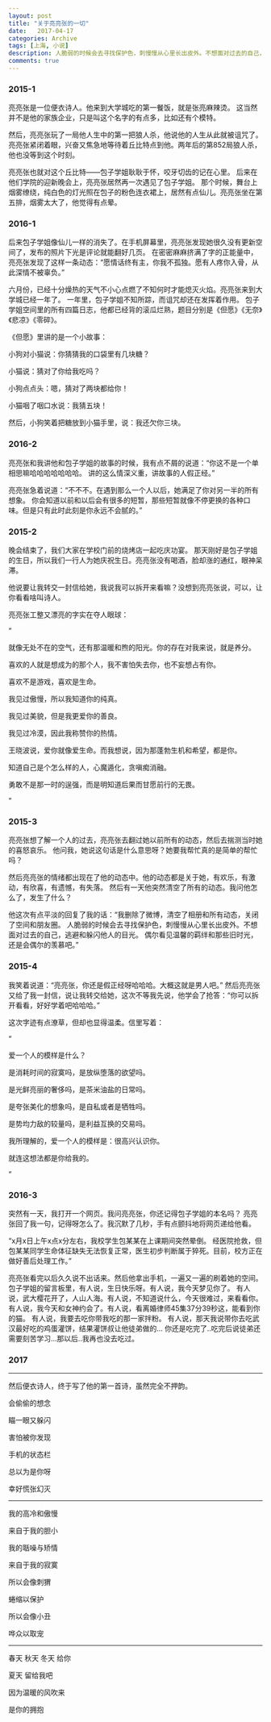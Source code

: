 ```yaml
---
layout: post
title: "关于亮亮张的一切"
date:   2017-04-17
categories: Archive
tags: [上海, 小说]
description: 人脆弱的时候会去寻找保护色，刺慢慢从心里长出皮外。不想面对过去的自己，逃避和躲闪他人的目光。
comments: true
---
```




### 2015-1
       
        
             
亮亮张是一位便衣诗人。他来到大学城吃的第一餐饭，就是张亮麻辣烫。
        这当然并不是他的家族企业，只是叫这个名字的有点多，比如还有个模特。

然后，亮亮张玩了一局他人生中的第一把狼人杀，他说他的人生从此就被诅咒了。
        亮亮张紧闭着眼，兴奋又焦急地等待着丘比特点到他。两年后的第852局狼人杀，他也没等到这个时刻。

亮亮张也就对这个丘比特——包子学姐耿耿于怀，咬牙切齿的记在心里。
        后来在他们学院的迎新晚会上，亮亮张居然再一次遇见了包子学姐。
        那个时候，舞台上烟雾缭绕，纯白色的灯光照在包子的粉色连衣裙上，居然有点仙儿。亮亮张坐在第五排，烟雾太大了，他觉得有点晕。



### 2016-1



后来包子学姐像仙儿一样的消失了。在手机屏幕里，亮亮张发现她很久没有更新空间了，发布的照片下光是评论就能翻好几页。
        在密密麻麻挤满了字的正能量中，亮亮张发现了这样一条动态：“愿情话终有主，你我不孤独。愿有人疼你入骨，从此深情不被辜负。”

六月份，已经十分燥热的天气不小心点燃了不知何时才能熄灭火焰。亮亮张来到大学城已经一年了。
        一年里，包子学姐不知所踪，而诅咒却还在发挥着作用。
        包子学姐空间里的所有四篇日志，他都已经背的滚瓜烂熟，题目分别是《但愿》《无奈》《悲凉》《零碎》。

 《但愿》里讲的是一个小故事：

小狗对小猫说：你猜猜我的口袋里有几块糖？ 

小猫说：猜对了你给我吃吗？

小狗点点头：嗯，猜对了两块都给你！

 小猫咽了咽口水说：我猜五块！

  然后，小狗笑着把糖放到小猫手里，说：我还欠你三块。



### 2016-2



亮亮张和我讲他和包子学姐的故事的时候，我有点不屑的说道：“你这不是一个单相思嘛哈哈哈哈哈哈哈。
      讲的这么情深义重，讲故事的人假正经。”

亮亮张急着说道：“不不不。在遇到那么一个人以后，她满足了你对另一半的所有想象。
        你会知道以前和以后会有很多的短暂，那些短暂就像不停更换的各种口味。但是只有此时此刻是你永远不会腻的。”



### 2015-2



晚会结束了，我们大家在学校门前的烧烤店一起吃庆功宴。
        那天刚好是包子学姐的生日，所以我们一行人为她庆祝生日。亮亮张没有喝酒，脸却涨的通红，眼神呆滞。

他说要让我转交一封信给她，我说我可以拆开来看嘛？没想到亮亮张说，可以，让你看看啥叫诗人。

亮亮张工整又漂亮的字实在夺人眼球：

 ”

 就像无处不在的空气，还有那温暖和煦的阳光。你的存在对我来说，就是养分。

 喜欢的人就是想成为的那个人，我不害怕失去你，也不妄想占有你。

 喜欢不是游戏，喜欢是生命。

 我见过傲慢，所以我知道你的纯真。

 我见过美貌，但是我更爱你的善良。

  我见过冷漠，因此我称赞你的热情。

   王晓波说，爱你就像爱生命。而我想说，因为那蓬勃生机和希望，都是你。

   知道自己是个怎么样的人，心魔遁化，贪嗔痴消融。

   勇敢不是那一时的逞强，而是明知道后果而甘愿前行的无畏。

   ”



### 2015-3



亮亮张想了解一个人的过去，亮亮张去翻过她以前所有的动态，然后去揣测当时她的喜怒哀乐。
        他问我，她说这句话是什么意思呀？她要我帮忙真的是简单的帮忙吗？

然后亮亮张的情绪都出现在了他的动态中。他的动态都是关于她，有欢乐，有激动，有欣喜，有遗憾，有失落。
        然后有一天他突然清空了所有的动态。我问他怎么了，发生了什么？

他这次有点平淡的回复了我的话：“我删除了微博，清空了相册和所有动态，关闭了空间和朋友圈。
        人脆弱的时候会去寻找保护色，刺慢慢从心里长出皮外。不想面对过去的自己，逃避和躲闪他人的目光。
        偶尔看见温馨的羁绊和那些旧时光，还是会偶尔的羡慕吧。”



### 2015-4



  我笑着说道：“亮亮张，你还是假正经呀哈哈哈。大概这就是男人吧。”
        然后亮亮张又给了我一封信，说让我转交给她，这次不等我先说，他学会了抢答：“你可以拆开看看，好好学着吧哈哈哈。”

这次字迹有点潦草，但却也显得温柔。信里写着：

   “

  爱一个人的模样是什么？

是消耗时间的寂寞吗，是放纵堕落的欲望吗。

  是光鲜亮丽的奢侈吗，是茶米油盐的日常吗。

   是夸张美化的想象吗，是自私或者是牺牲吗。

   是势均力敌的较量吗，是利益互换的交易吗。

  我所理解的，爱一个人的模样是：很高兴认识你。

  就连这想法都是你给我的。

  ”

### 2016-3



突然有一天，我打开一个网页。我问亮亮张，你还记得包子学姐的本名吗？
        亮亮张回了我一句，记得呀怎么了。我沉默了几秒，手有点颤抖地将网页递给他看。

  “x月x日上午x点x分左右，我校学生包某某在上课期间突然晕倒。
        经医院抢救，但包某某同学生命体征缺失无法恢复正常，医生初步判断属于猝死。目前，校方正在做好善后处理工作。”

  亮亮张看完以后久久说不出话来。然后他拿出手机，一遍又一遍的刷着她的空间。
        包子学姐的留言板里，有人说，生日快乐呀。有人说，我今天梦见你了。
        有人说，武大樱花开了，人山人海。有人说，不知道说什么，今天很难过，来看看你。
        有人说，我今天和女神约会了。有人说，看离婚律师45集37分39秒这，能看到你的猫。
        有人说，我要去吃你带我吃的那一家拌粉。
        有人说，那天我说带你去吃武汉最好吃的鸡蛋灌饼，结果灌饼叔让他徒弟做的...
        你还是吃完了..吃完后说徒弟还需要刻苦学习...那以后..我再也没去吃过。



### 2017

---

然后便衣诗人，终于写了他的第一首诗，虽然完全不押韵。

会偷偷的想念

 瞄一眼又躲闪

  害怕被你发现

 手机的状态栏

  总以为是你呀

  幸好慌张幻灭

---

   我的高冷和傲慢

   来自于我的胆小

   我的聒噪与矫情

   来自于我的寂寞

   所以会像刺猬

   蜷缩以保护

   所以会像小丑

   哗众以取宠

---

  春天 秋天 冬天 给你

夏天 留给我吧

   因为温暖的风吹来

   是你的拥抱
        
